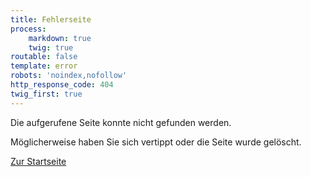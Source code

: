 ```yaml
---
title: Fehlerseite
process:
    markdown: true
    twig: true
routable: false
template: error
robots: 'noindex,nofollow'
http_response_code: 404
twig_first: true
---
```


Die aufgerufene Seite konnte nicht gefunden werden.

Möglicherweise haben Sie sich vertippt oder die Seite wurde gelöscht.

[Zur Startseite](/home?classes=button)

